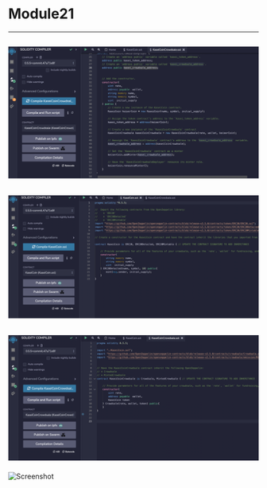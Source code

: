 # Module21


---
![Screenshot](1.png)
--- 
![Screenshot](2.png)
---
![Screenshot](3.png)
---
![Screenshot](5.png)